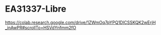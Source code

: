 # EA31337-Libre
https://colab.research.google.com/drive/1ZWmOq7pYPQ1DlCSSKQK2wErjH_inAwPR#scrollTo=HSVdYnfmm2fO
